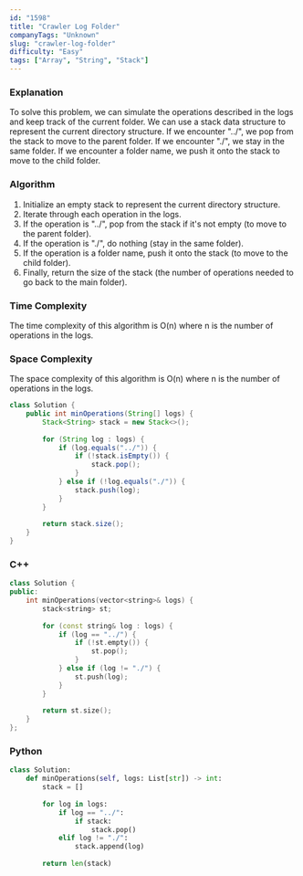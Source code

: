 ```yaml
---
id: "1598"
title: "Crawler Log Folder"
companyTags: "Unknown"
slug: "crawler-log-folder"
difficulty: "Easy"
tags: ["Array", "String", "Stack"]
---
```


### Explanation
To solve this problem, we can simulate the operations described in the logs and keep track of the current folder. We can use a stack data structure to represent the current directory structure. If we encounter "../", we pop from the stack to move to the parent folder. If we encounter "./", we stay in the same folder. If we encounter a folder name, we push it onto the stack to move to the child folder.

### Algorithm
1. Initialize an empty stack to represent the current directory structure.
2. Iterate through each operation in the logs.
3. If the operation is "../", pop from the stack if it's not empty (to move to the parent folder).
4. If the operation is "./", do nothing (stay in the same folder).
5. If the operation is a folder name, push it onto the stack (to move to the child folder).
6. Finally, return the size of the stack (the number of operations needed to go back to the main folder).

### Time Complexity
The time complexity of this algorithm is O(n) where n is the number of operations in the logs.

### Space Complexity
The space complexity of this algorithm is O(n) where n is the number of operations in the logs.

```java
class Solution {
    public int minOperations(String[] logs) {
        Stack<String> stack = new Stack<>();
        
        for (String log : logs) {
            if (log.equals("../")) {
                if (!stack.isEmpty()) {
                    stack.pop();
                }
            } else if (!log.equals("./")) {
                stack.push(log);
            }
        }
        
        return stack.size();
    }
}
```

### C++
```cpp
class Solution {
public:
    int minOperations(vector<string>& logs) {
        stack<string> st;
        
        for (const string& log : logs) {
            if (log == "../") {
                if (!st.empty()) {
                    st.pop();
                }
            } else if (log != "./") {
                st.push(log);
            }
        }
        
        return st.size();
    }
};
```

### Python
```python
class Solution:
    def minOperations(self, logs: List[str]) -> int:
        stack = []
        
        for log in logs:
            if log == "../":
                if stack:
                    stack.pop()
            elif log != "./":
                stack.append(log)
        
        return len(stack)
```